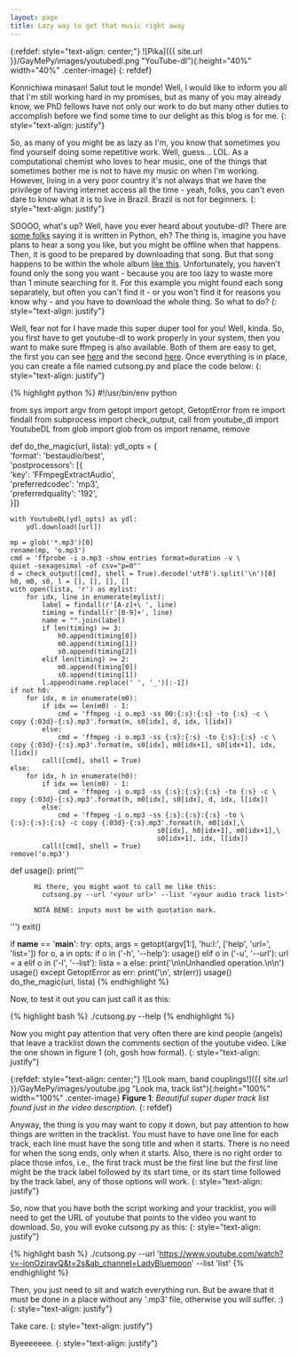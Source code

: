 ```yaml
---
layout: page
title: Lazy way to get that music right away
---
```


{:refdef: style="text-align: center;"}
![Pika]({{ site.url }}/GayMePy/images/youtubedl.png "YouTube-dl"){:height="40%" width="40%" .center-image}
{: refdef}

Konnichiwa minasan! Salut tout le monde! Well, I would like to inform you all that I'm still working hard in my promises, but as many of you may already know, we PhD fellows have not only our work to do but many other duties to accomplish before we find some time to our delight as this blog is for me.
{: style="text-align: justify"}

So, as many of you might be as lazy as I'm, you know that sometimes you find yourself doing some repetitive work. Well, guess... LOL. As a computational chemist who loves to hear music, one of the things that sometimes bother me is not to have my music on when I'm working. However, living in a very poor country it's not always that we have the privilege of having internet access all the time - yeah, folks, you can't even dare to know what it is to live in Brazil. Brazil is not for beginners.
{: style="text-align: justify"}

SOOOO, what's up? Well, have you ever heard about youtube-dl? There are [some folks](https://github.com/ytdl-org/youtube-dl/) saying it is written in Python, eh? The thing is, imagine you have plans to hear a song you like, but you might be offline when that happens. Then, it is good to be prepared by downloading that song. But that song happens to be within the whole album [like this](https://www.youtube.com/watch?v=-ionOzjravQ&t=1s&ab_channel=LadyBluemoon). Unfortunately, you haven't found only the song you want - because you are too lazy to waste more than 1 minute searching for it. For this example you might found each song separately, but often you can't find it - or you won't find it for reasons you know why - and you have to download the whole thing. So what to do?
{: style="text-align: justify"}

Well, fear not for I have made this super duper tool for you! Well, kinda. So, you first have to get youtube-dl to work properly in your system, then you want to make sure ffmpeg is also available. Both of them are easy to get, the first you can see [here](https://ytdl-org.github.io/youtube-dl/download.html) and the second [here](https://ffmpeg.org/download.html). Once everything is in place, you can create a file named cutsong.py and place the code below:
{: style="text-align: justify"}

{% highlight python %}
#!/usr/bin/env python

from sys import argv
from getopt import getopt, GetoptError
from re import findall
from subprocess import check_output, call
from youtube_dl import YoutubeDL
from glob import glob
from os import rename, remove

def do_the_magic(url, lista):
    ydl_opts = {\
        'format': 'bestaudio/best',\
        'postprocessors': [{\
            'key': 'FFmpegExtractAudio',\
            'preferredcodec': 'mp3',\
            'preferredquality': '192',\
        }]}
    
    with YoutubeDL(ydl_opts) as ydl:
        ydl.download([url])

    mp = glob('*.mp3')[0]
    rename(mp, 'o.mp3')
    cmd = 'ffprobe -i o.mp3 -show_entries format=duration -v \
    quiet -sexagesimal -of csv="p=0"'
    d = check_output([cmd], shell = True).decode('utf8').split('\n')[0]
    h0, m0, s0, l = [], [], [], []
    with open(lista, 'r') as mylist:
        for idx, line in enumerate(mylist):
            label = findall(r'[A-z]+\ ', line)
            timing = findall(r'[0-9]+', line)
            name = "".join(label)
            if len(timing) >= 3:
                h0.append(timing[0])
                m0.append(timing[1])
                s0.append(timing[2])
            elif len(timing) >= 2:
                m0.append(timing[0])
                s0.append(timing[1])
            l.append(name.replace(' ', '_')[:-1])
    if not h0:
        for idx, m in enumerate(m0):
            if idx == len(m0) - 1:
                cmd = 'ffmpeg -i o.mp3 -ss 00:{:s}:{:s} -to {:s} -c \
    copy {:03d}-{:s}.mp3'.format(m, s0[idx], d, idx, l[idx])
            else:
                cmd = 'ffmpeg -i o.mp3 -ss {:s}:{:s} -to {:s}:{:s} -c \
    copy {:03d}-{:s}.mp3'.format(m, s0[idx], m0[idx+1], s0[idx+1], idx, l[idx])
            call([cmd], shell = True)
    else:
        for idx, h in enumerate(h0):
            if idx == len(m0) - 1:
                cmd = 'ffmpeg -i o.mp3 -ss {:s}:{:s}:{:s} -to {:s} -c \
    copy {:03d}-{:s}.mp3'.format(h, m0[idx], s0[idx], d, idx, l[idx])
            else:
                cmd = 'ffmpeg -i o.mp3 -ss {:s}:{:s}:{:s} -to \
    {:s}:{:s}:{:s} -c copy {:03d}-{:s}.mp3'.format(h, m0[idx],\
                                         s0[idx], h0[idx+1], m0[idx+1],\
                                         s0[idx+1], idx, l[idx])
            call([cmd], shell = True)
    remove('o.mp3')

def usage():
    print('''

          Hi there, you might want to call me like this:
            cutsong.py --url '<your url>' --list '<your audio track list>'

          NOTA BENE: inputs must be with quotation mark.

''')
    exit()

if __name__ == '__main__':
    try:
        opts, args = getopt(argv[1:], 'hu:l:', ['help', 'url=', 'list='])
        for o, a in opts:
            if o in ('-h', '--help'):
                usage()
            elif o in ('-u', '--url'):
                url = a
            elif o in ('-l', '--list'):
                lista = a
            else:
                print('\n\nUnhandled operation.\n\n')
                usage()
    except GetoptError as err:
        print('\n', str(err))
        usage()
    do_the_magic(url, lista)
{% endhighlight %}

Now, to test it out you can just call it as this:

{% highlight bash %}
./cutsong.py --help
{% endhighlight %}

Now you might pay attention that very often there are kind people (angels) that leave a tracklist down the comments section of the youtube video. Like the one shown in figure 1 (oh, gosh how formal).
{: style="text-align: justify"}

{:refdef: style="text-align: center;"}
![Look mam, band couplings!]({{ site.url }}/GayMePy/images/youtube.jpg "Look ma, track list"){:height="100%" width="100%" .center-image}
**Figure 1**: *Beautiful super duper track list found just in the video description.*
{: refdef}

Anyway, the thing is you may want to copy it down, but pay attention to how things are written in the tracklist. You must have to have one line for each track, each line must have the song title and when it starts. There is no need for when the song ends, only when it starts. Also, there is no right order to place those infos, i.e., the first track must be the first line but the first line might be the track label followed by its start time, or its start time followed by the track label, any of those options will work.
{: style="text-align: justify"}

So, now that you have both the script working and your tracklist, you will need to get the URL of youtube that points to the video you want to download. So, you will evoke cutsong.py as this:
{: style="text-align: justify"}

{% highlight bash %}
./cutsong.py --url 'https://www.youtube.com/watch?v=-ionOzjravQ&t=2s&ab_channel=LadyBluemoon' --list 'list'
{% endhighlight %}

Then, you just need to sit and watch everything run. But be aware that it must be done in a place without any '.mp3' file, otherwise you will suffer. :)
{: style="text-align: justify"}

Take care.
{: style="text-align: justify"}

Byeeeeeee.
{: style="text-align: justify"}
